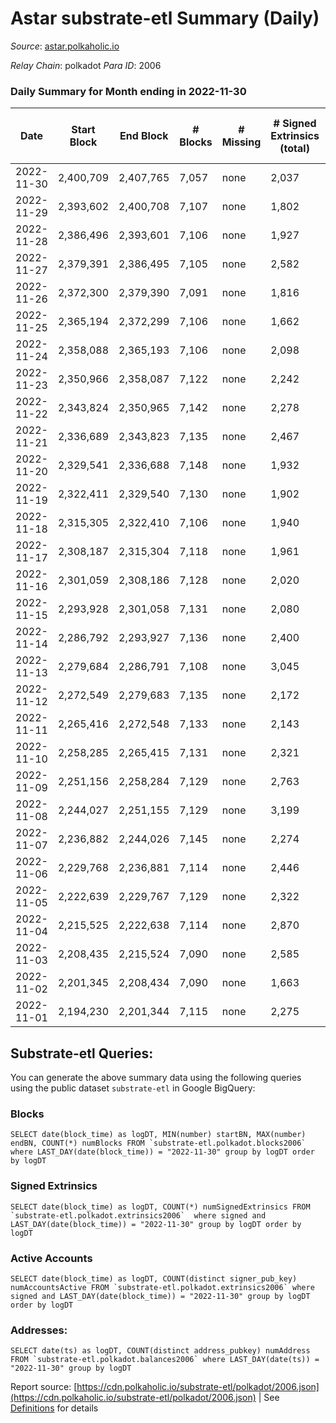 # Astar substrate-etl Summary (Daily)

_Source_: [astar.polkaholic.io](https://astar.polkaholic.io)

*Relay Chain*: polkadot
*Para ID*: 2006



### Daily Summary for Month ending in 2022-11-30


| Date | Start Block | End Block | # Blocks | # Missing | # Signed Extrinsics (total) | # Active Accounts | # Addresses with Balances | # Events | # Transfers | # XCM Transfers In | # XCM Transfers Out |
| ---- | ----------- | --------- | -------- | --------- | --------------------------- | ----------------- | ------------------------- | -------- | ----------- | ------------------ | ------------------- |
| 2022-11-30 | 2,400,709 | 2,407,765 | 7,057 | none  | 2,037 | 868 | 483,513 | 598,182 | 10,791 ($1,070,647.44) | 20 ($24,458.40) | 9 ($15,642.17) |
| 2022-11-29 | 2,393,602 | 2,400,708 | 7,107 | none  | 1,802 | 877 | 483,027 | 587,301 | 10,110 ($1,385,790.97) | 17 ($3,901.94) | 2 ($112.61) |
| 2022-11-28 | 2,386,496 | 2,393,601 | 7,106 | none  | 1,927 | 928 | 482,696 | 596,414 | 10,502 ($2,341,765.63) | 17 ($2,576.66) | 3 ($41.07) |
| 2022-11-27 | 2,379,391 | 2,386,495 | 7,105 | none  | 2,582 | 960 | 482,323 | 598,511 | 11,413 ($1,515,609.12) | 38 ($5,388.05) | 4 ($0.96) |
| 2022-11-26 | 2,372,300 | 2,379,390 | 7,091 | none  | 1,816 | 880 | 481,007 | 630,477 | 11,197 ($1,555,025.96) | 29 ($15,614.35) | 2 ($256.64) |
| 2022-11-25 | 2,365,194 | 2,372,299 | 7,106 | none  | 1,662 | 780 | 480,901 | 478,498 | 9,752 ($1,043,631.90) | 15 ($3,057.71) | 4 ($1.68) |
| 2022-11-24 | 2,358,088 | 2,365,193 | 7,106 | none  | 2,098 | 846 | 480,711 | 436,340 | 10,472 ($1,458,519.26) | 33 ($3,643.40) | 1 (-) |
| 2022-11-23 | 2,350,966 | 2,358,087 | 7,122 | none  | 2,242 | 929 | 480,369 | 457,201 | 11,942 ($2,084,145.44) | 53 ($12,848.80) | 2 ($7.74) |
| 2022-11-22 | 2,343,824 | 2,350,965 | 7,142 | none  | 2,278 | 966 |  | 451,408 | 10,450 ($1,963,911.21) | 26 ($9,674.85) | 1 (-) |
| 2022-11-21 | 2,336,689 | 2,343,823 | 7,135 | none  | 2,467 | 1,139 | 480,036 | 490,292 | 13,713 ($2,436,255.14) | 54 ($29,030.02) | 6 ($128.33) |
| 2022-11-20 | 2,329,541 | 2,336,688 | 7,148 | none  | 1,932 | 890 |  | 407,631 | 9,301 ($536,778.34) | 13 ($2,159.99) | 2 ($79.48) |
| 2022-11-19 | 2,322,411 | 2,329,540 | 7,130 | none  | 1,902 | 886 |  | 409,942 | 9,160 ($590,337.19) | 16 ($3,174.57) | 2 ($1.88) |
| 2022-11-18 | 2,315,305 | 2,322,410 | 7,106 | none  | 1,940 | 873 |  | 420,636 | 9,122 ($764,792.12) | 10 ($3,075.38) | 3 ($38.90) |
| 2022-11-17 | 2,308,187 | 2,315,304 | 7,118 | none  | 1,961 | 842 |  | 412,560 | 9,292 ($3,840,421.62) | 25 ($3,774.65) | 3 ($392.89) |
| 2022-11-16 | 2,301,059 | 2,308,186 | 7,128 | none  | 2,020 | 873 |  | 443,345 | 10,826 ($3,928,666.39) | 21 ($1,070.84) | 3 ($0.15) |
| 2022-11-15 | 2,293,928 | 2,301,058 | 7,131 | none  | 2,080 | 959 | 478,765 | 468,798 | 11,055 ($4,386,533.29) | 31 ($7,480.88) | 2 ($65.54) |
| 2022-11-14 | 2,286,792 | 2,293,927 | 7,136 | none  | 2,400 | 1,073 |  | 503,196 | 13,121 ($2,029,647.09) | 30 ($26,816.58) | 4 ($0.28) |
| 2022-11-13 | 2,279,684 | 2,286,791 | 7,108 | none  | 3,045 | 1,274 |  | 512,690 | 13,401 ($3,472,216.22) | 42 ($12,118.01) | 6 ($208.70) |
| 2022-11-12 | 2,272,549 | 2,279,683 | 7,135 | none  | 2,172 | 886 |  | 488,004 | 11,925 ($1,728,385.75) | 43 ($96,488.01) | 3 ($25,486.58) |
| 2022-11-11 | 2,265,416 | 2,272,548 | 7,133 | none  | 2,143 | 849 | 476,681 | 527,075 | 13,284 ($4,190,752.28) | 41 ($31,678.37) | 3 ($0.002) |
| 2022-11-10 | 2,258,285 | 2,265,415 | 7,131 | none  | 2,321 | 938 |  | 594,644 | 14,213 ($3,057,173.63) | 50 ($67,462.81) | 2 ($13.64) |
| 2022-11-09 | 2,251,156 | 2,258,284 | 7,129 | none  | 2,763 | 1,150 |  | 667,813 | 16,872 ($7,824,680.21) | 46 ($28,458.24) | 7 ($3,919.08) |
| 2022-11-08 | 2,244,027 | 2,251,155 | 7,129 | none  | 3,199 | 1,136 |  | 692,854 | 18,432 ($6,758,949.48) | 66 ($53,061.53) | 44 ($36,672.43) |
| 2022-11-07 | 2,236,882 | 2,244,026 | 7,145 | none  | 2,274 | 1,015 |  | 560,554 | 12,794 ($2,572,671.47) | 26 ($8,258.58) | 26 ($36,006.75) |
| 2022-11-06 | 2,229,768 | 2,236,881 | 7,114 | none  | 2,446 | 1,040 |  | 598,694 | 12,589 ($3,119,975.55) | 17 ($20,062.80) | 15 ($18,989.34) |
| 2022-11-05 | 2,222,639 | 2,229,767 | 7,129 | none  | 2,322 | 979 |  | 550,531 | 12,022 ($2,472,091.66) | 15 ($11,954.61) | 18 ($8,031.44) |
| 2022-11-04 | 2,215,525 | 2,222,638 | 7,114 | none  | 2,870 | 1,124 | 474,374 | 604,520 | 14,353 ($7,229,399.89) | 34 ($18,020.13) | 40 ($48,022.86) |
| 2022-11-03 | 2,208,435 | 2,215,524 | 7,090 | none  | 2,585 | 1,096 | 474,063 | 565,288 | 13,392 ($2,970,850.15) | 77 ($51,210.53) | 36 ($36,264.20) |
| 2022-11-02 | 2,201,345 | 2,208,434 | 7,090 | none  | 1,663 | 844 |  | 456,428 | 11,145 ($1,428,399.13) | 23 ($7,079.04) | 30 ($10,305.63) |
| 2022-11-01 | 2,194,230 | 2,201,344 | 7,115 | none  | 2,275 | 1,028 | 473,518 | 478,677 | 12,394 ($3,048,364.56) | 22 ($21,780.11) | 41 ($25,801.41) |

## Substrate-etl Queries:
You can generate the above summary data using the following queries using the public dataset `substrate-etl` in Google BigQuery:


### Blocks
```
SELECT date(block_time) as logDT, MIN(number) startBN, MAX(number) endBN, COUNT(*) numBlocks FROM `substrate-etl.polkadot.blocks2006`  where LAST_DAY(date(block_time)) = "2022-11-30" group by logDT order by logDT
```


### Signed Extrinsics
```
SELECT date(block_time) as logDT, COUNT(*) numSignedExtrinsics FROM `substrate-etl.polkadot.extrinsics2006`  where signed and LAST_DAY(date(block_time)) = "2022-11-30" group by logDT order by logDT
```


### Active Accounts
```
SELECT date(block_time) as logDT, COUNT(distinct signer_pub_key) numAccountsActive FROM `substrate-etl.polkadot.extrinsics2006` where signed and LAST_DAY(date(block_time)) = "2022-11-30" group by logDT order by logDT
```


### Addresses:
```
SELECT date(ts) as logDT, COUNT(distinct address_pubkey) numAddress FROM `substrate-etl.polkadot.balances2006` where LAST_DAY(date(ts)) = "2022-11-30" group by logDT
```



Report source: [https://cdn.polkaholic.io/substrate-etl/polkadot/2006.json](https://cdn.polkaholic.io/substrate-etl/polkadot/2006.json) | See [Definitions](/DEFINITIONS.md) for details
